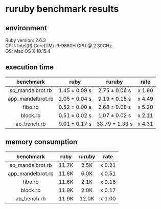 # ruruby benchmark results

## environment

Ruby version: 2.6.3  
CPU: Intel(R) Core(TM) i9-9880H CPU @ 2.30GHz  
OS: Mac OS X 10.15.4  

## execution time

|benchmark|ruby|ruruby|rate|
|:-----------:|:--------:|:---------:|:-------:|
| so_mandelbrot.rb | 1.45 ± 0.09 s | 2.75 ± 0.06 s | x 1.90 |
| app_mandelbrot.rb | 2.05 ± 0.04 s | 9.19 ± 0.15 s | x 4.49 |
| fibo.rb | 0.52 ± 0.00 s | 2.68 ± 0.08 s | x 5.20 |
| block.rb | 0.51 ± 0.02 s | 1.07 ± 0.02 s | x 2.11 |
| ao_bench.rb | 9.01 ± 0.17 s | 38.79 ± 1.33 s | x 4.31 |

## memory consumption

|benchmark|ruby|ruruby|rate|
|:-----------:|:--------:|:---------:|:-------:|
| so_mandelbrot.rb | 11.7K | 2.5K | x 0.21 |
| app_mandelbrot.rb | 11.8K | 6.0K | x 0.51 |
| fibo.rb | 11.6K | 2.1K | x 0.18 |
| block.rb | 11.9K | 2.0K | x 0.17 |
| ao_bench.rb | 11.9K | 12.0K | x 1.00 |
